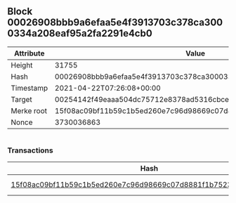 ## Block 00026908bbb9a6efaa5e4f3913703c378ca3000334a208eaf95a2fa2291e4cb0

Attribute | Value
--- | ---
Height | 31755
Hash | 00026908bbb9a6efaa5e4f3913703c378ca3000334a208eaf95a2fa2291e4cb0
Timestamp | 2021-04-22T07:26:08+00:00
Target | 00254142f49eaaa504dc75712e8378ad5316cbcead634704b3734b6271167cc4
Merke root | 15f08ac09bf11b59c1b5ed260e7c96d98669c07d8881f1b752300f6b953a1a53
Nonce | 3730036863

```

```

### Transactions

Hash | Amount
--- | ---
[15f08ac09bf11b59c1b5ed260e7c96d98669c07d8881f1b752300f6b953a1a53](15f08ac09bf11b59c1b5ed260e7c96d98669c07d8881f1b752300f6b953a1a53.md) | 10.00000000 SKEPTI 
